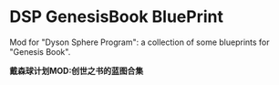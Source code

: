 # DSP GenesisBook BluePrint
Mod for "Dyson Sphere Program": a collection of some blueprints for "Genesis Book".

**戴森球计划MOD:创世之书的蓝图合集**
